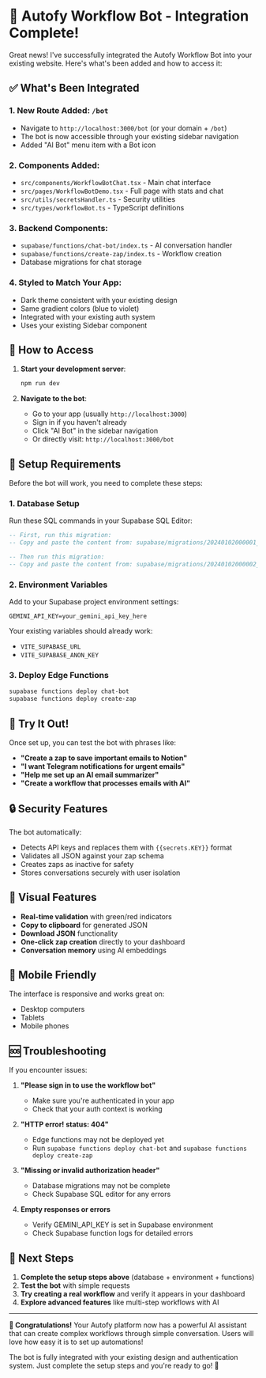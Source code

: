 # 🚀 Autofy Workflow Bot - Integration Complete!

Great news! I've successfully integrated the Autofy Workflow Bot into your existing website. Here's what's been added and how to access it:

## ✅ What's Been Integrated

### 1. **New Route Added**: `/bot`
- Navigate to `http://localhost:3000/bot` (or your domain + `/bot`)
- The bot is now accessible through your existing sidebar navigation
- Added "AI Bot" menu item with a Bot icon

### 2. **Components Added**:
- `src/components/WorkflowBotChat.tsx` - Main chat interface
- `src/pages/WorkflowBotDemo.tsx` - Full page with stats and chat
- `src/utils/secretsHandler.ts` - Security utilities
- `src/types/workflowBot.ts` - TypeScript definitions

### 3. **Backend Components**:
- `supabase/functions/chat-bot/index.ts` - AI conversation handler
- `supabase/functions/create-zap/index.ts` - Workflow creation
- Database migrations for chat storage

### 4. **Styled to Match Your App**:
- Dark theme consistent with your existing design
- Same gradient colors (blue to violet)
- Integrated with your existing auth system
- Uses your existing Sidebar component

## 🎯 How to Access

1. **Start your development server**:
   ```bash
   npm run dev
   ```

2. **Navigate to the bot**:
   - Go to your app (usually `http://localhost:3000`)
   - Sign in if you haven't already
   - Click "AI Bot" in the sidebar navigation
   - Or directly visit: `http://localhost:3000/bot`

## 🔧 Setup Requirements

Before the bot will work, you need to complete these steps:

### 1. Database Setup
Run these SQL commands in your Supabase SQL Editor:

```sql
-- First, run this migration:
-- Copy and paste the content from: supabase/migrations/20240102000001_create_chat_schema.sql

-- Then run this migration:
-- Copy and paste the content from: supabase/migrations/20240102000002_create_match_messages_function.sql
```

### 2. Environment Variables
Add to your Supabase project environment settings:
```
GEMINI_API_KEY=your_gemini_api_key_here
```

Your existing variables should already work:
- `VITE_SUPABASE_URL`
- `VITE_SUPABASE_ANON_KEY`

### 3. Deploy Edge Functions
```bash
supabase functions deploy chat-bot
supabase functions deploy create-zap
```

## 🎉 Try It Out!

Once set up, you can test the bot with phrases like:

- **"Create a zap to save important emails to Notion"**
- **"I want Telegram notifications for urgent emails"**
- **"Help me set up an AI email summarizer"**
- **"Create a workflow that processes emails with AI"**

## 🔒 Security Features

The bot automatically:
- Detects API keys and replaces them with `{{secrets.KEY}}` format
- Validates all JSON against your zap schema
- Creates zaps as inactive for safety
- Stores conversations securely with user isolation

## 🎨 Visual Features

- **Real-time validation** with green/red indicators
- **Copy to clipboard** for generated JSON
- **Download JSON** functionality
- **One-click zap creation** directly to your dashboard
- **Conversation memory** using AI embeddings

## 📱 Mobile Friendly

The interface is responsive and works great on:
- Desktop computers
- Tablets
- Mobile phones

## 🆘 Troubleshooting

If you encounter issues:

1. **"Please sign in to use the workflow bot"**
   - Make sure you're authenticated in your app
   - Check that your auth context is working

2. **"HTTP error! status: 404"**
   - Edge functions may not be deployed yet
   - Run `supabase functions deploy chat-bot` and `supabase functions deploy create-zap`

3. **"Missing or invalid authorization header"**
   - Database migrations may not be complete
   - Check Supabase SQL editor for any errors

4. **Empty responses or errors**
   - Verify GEMINI_API_KEY is set in Supabase environment
   - Check Supabase function logs for detailed errors

## 🎯 Next Steps

1. **Complete the setup steps above** (database + environment + functions)
2. **Test the bot** with simple requests
3. **Try creating a real workflow** and verify it appears in your dashboard
4. **Explore advanced features** like multi-step workflows with AI

---

**🎊 Congratulations!** Your Autofy platform now has a powerful AI assistant that can create complex workflows through simple conversation. Users will love how easy it is to set up automations! 

The bot is fully integrated with your existing design and authentication system. Just complete the setup steps and you're ready to go! 🚀
